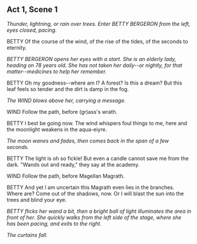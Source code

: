 ## Act 1, Scene 1

_Thunder, lightning, or rain over trees. Enter BETTY BERGERON from the left, eyes closed, pacing._

BETTY
Of the course of the wind, of the rise of the tides, of the seconds to eternity.

_BETTY BERGERON opens her eyes with a start. She is an elderly lady, heading on 78 years old. She has not taken her daily--or nightly, for that matter--medicines to help her remember._

BETTY
Oh my goodness--where am I?
A forest? Is this a dream? But this leaf feels so tender
and the dirt is damp in the fog.

_The WIND blows above her, carrying a message._

WIND
Follow the path,
before (gr)ass's wrath.

BETTY
I best be going now.
The wind whispers foul things to me, here
and the moonlight weakens in the aqua-eiyre.

_The moon wanes and fades, then comes back in the span of a few seconds._

BETTY
The light is oh so fickle! But even
a candle cannot save me from the dark.
"Wands out and ready," they say at the academy.

WIND
Follow the path,
before Magellan Magrath.

BETTY
And yet I am uncertain this Magrath even lies in the branches.
Where are? Come out of the shadows, now. Or I
will blast the sun into the trees and blind your eye.

_BETTY flicks her wand a bit, then a bright ball of light illuminates the area in front of her. She quickly walks from the left side of the stage, where she has been pacing, and exits to the right._

_The curtains fall._